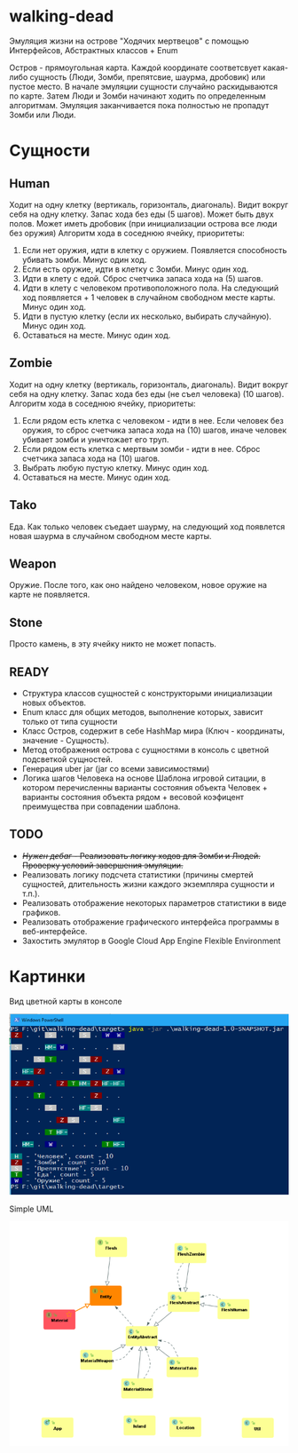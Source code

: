 # walking-dead
Эмуляция жизни на острове "Ходячих мертвецов" с помощью Интерфейсов, Абстрактных классов + Enum

Остров - прямоугольная карта. Каждой координате соответсвует какая-либо сущность (Люди, Зомби, препятсвие, шаурма, дробовик) или пустое место. В начале эмуляции сущности случайно раскидываются по карте. Затем Люди и Зомби начинают ходить по определенным алгоритмам. Эмуляция заканчивается пока полностью не пропадут Зомби или Люди.

# Сущности

## Human
Ходит на одну клетку (вертикаль, горизонталь, диагональ).
Видит вокруг себя на одну клетку.
Запас хода без еды (5 шагов).
Может быть двух полов.
Может иметь дробовик (при инициализации острова все люди без оружия)
Алгоритм хода в соседнюю ячейку, приоритеты:
1. Если нет оружия, идти в клетку с оружием. Появляется способность убивать зомби. Минус один ход.
2. Если есть оружие, идти в клетку с Зомби. Минус один ход.
3. Идти в клету с едой. Сброс счетчика запаса хода на (5) шагов.
4. Идти в клету с человеком противоположного пола. На следующий ход появляется + 1 человек в случайном свободном месте карты. Минус один ход.
5. Идти в пустую клетку (если их несколько, выбирать случайную). Минус один ход.
6. Оставаться на месте. Минус один ход.

## Zombie
Ходит на одну клетку (вертикаль, горизонталь, диагональ).
Видит вокруг себя на одну клетку.
Запас хода без еды (не съел человека) (10 шагов).
Алгоритм хода в соседнюю ячейку, приоритеты:
1. Если рядом есть клетка с человеком - идти в нее. Если человек без оружия, то сброс счетчика запаса хода на (10) шагов, иначе человек убивает зомби и уничтожает его труп.
2. Если рядом есть клетка с мертвым зомби - идти в нее. Сброс счетчика запаса хода на (10) шагов.
3. Выбрать любую пустую клетку. Минус один ход.
4. Оставаться на месте. Минус один ход.

## Tako
Еда. Как только человек съедает шаурму, на следующий ход появлется новая шаурма в случайном свободном месте карты.

## Weapon
Оружие. После того, как оно найдено человеком, новое оружие на карте не появляется.

## Stone
Просто камень, в эту ячейку никто не может попасть.

## READY
* Структура классов сущностей с конструкторыми инициализации новых объектов.
* Enum класс для общих методов, выполнение которых, зависит только от типа сущности
* Класс Остров, содержит в себе HashMap мира (Ключ - координаты, значение - Сущность).
* Метод отображения острова с сущностями в консоль с цветной подсветкой сущностей.
* Генерация uber jar (jar со всеми зависимостями)
* Логика шагов Человека на основе Шаблона игровой ситации, в котором перечисленны варианты состояния объекта Человек + варианты состояния объекта рядом + весовой коэфицент преимущества при совпадении шаблона.

## TODO
* ~~*Нужен дебаг* - Реализовать логику ходов для Зомби и Людей. Проверку условий завершения эмуляции.~~
* Реализовать логику подсчета статистики (причины смертей сущностей, длительность жизни каждого экземпляра сущности и т.п.).
* Реализовать отображение некоторых параметров статистики в виде графиков.
* Реализовать отображение графического интерфейса программы в веб-интерфейсе.
* Захостить эмулятор в Google Cloud App Engine Flexible Environment

# Картинки
Вид цветной карты в консоле

![Вид цветной карты в консоле](https://github.com/senin24/walking-dead/raw/master/images/view_map.png)

Simple UML

![Simple UML](https://github.com/senin24/walking-dead/raw/master/images/UML.png)